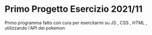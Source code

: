 # Primo Progetto Esercizio 2021/11
Primo programma fatto con cura per esercitarmi su JS , CSS , HTML , utilizzando l'API dei pokemon
